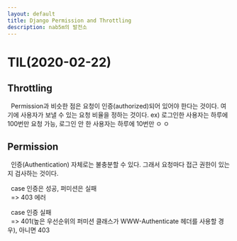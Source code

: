 ```yaml
---
layout: default
title: Django Permission and Throttling
description: nab5m의 발전소
---
```

# TIL(2020-02-22)

## Throttling
&nbsp;&nbsp;Permission과 비슷한 점은 요청이 인증(authorized)되어 있어야 한다는 것이다. 여기에 사용자가 보낼 수 있는 요청 비율을 정하는 것이다.
ex) 로그인한 사용자는 하루에 100번만 요청 가능, 로그인 안 한 사용자는 하루에 10번만 ㅇ ㅇ

## Permission
&nbsp;&nbsp;인증(Authentication) 자체로는 불충분할 수 있다. 그래서 요청마다 접근 권한이 있는지 검사하는 것이다.

&nbsp;&nbsp;case 인증은 성공, 퍼미션은 실패 <br>
&nbsp;&nbsp;=> 403 에러

&nbsp;&nbsp;case 인증 실패 <br>
&nbsp;&nbsp;=> 401(높은 우선순위의 퍼미션 클래스가 WWW-Authenticate 헤더를 사용할 경우), 아니면 403